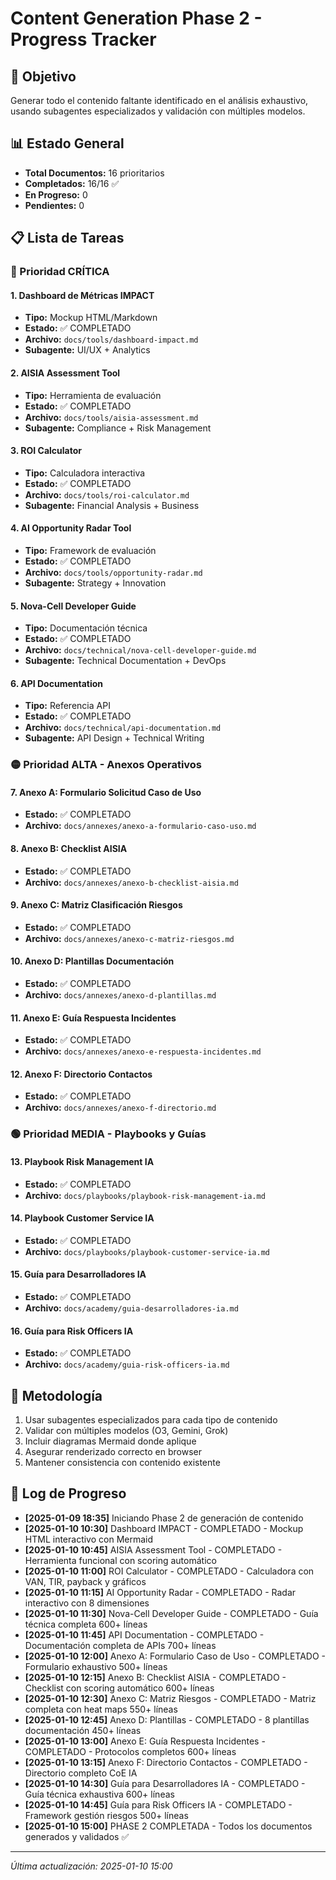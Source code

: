 # Content Generation Phase 2 - Progress Tracker

## 🎯 Objetivo
Generar todo el contenido faltante identificado en el análisis exhaustivo, usando subagentes especializados y validación con múltiples modelos.

## 📊 Estado General
- **Total Documentos:** 16 prioritarios
- **Completados:** 16/16 ✅
- **En Progreso:** 0
- **Pendientes:** 0

## 📋 Lista de Tareas

### 🔴 Prioridad CRÍTICA

#### 1. Dashboard de Métricas IMPACT
- **Tipo:** Mockup HTML/Markdown
- **Estado:** ✅ COMPLETADO
- **Archivo:** `docs/tools/dashboard-impact.md`
- **Subagente:** UI/UX + Analytics

#### 2. AISIA Assessment Tool
- **Tipo:** Herramienta de evaluación
- **Estado:** ✅ COMPLETADO
- **Archivo:** `docs/tools/aisia-assessment.md`
- **Subagente:** Compliance + Risk Management

#### 3. ROI Calculator
- **Tipo:** Calculadora interactiva
- **Estado:** ✅ COMPLETADO
- **Archivo:** `docs/tools/roi-calculator.md`
- **Subagente:** Financial Analysis + Business

#### 4. AI Opportunity Radar Tool
- **Tipo:** Framework de evaluación
- **Estado:** ✅ COMPLETADO
- **Archivo:** `docs/tools/opportunity-radar.md`
- **Subagente:** Strategy + Innovation

#### 5. Nova-Cell Developer Guide
- **Tipo:** Documentación técnica
- **Estado:** ✅ COMPLETADO
- **Archivo:** `docs/technical/nova-cell-developer-guide.md`
- **Subagente:** Technical Documentation + DevOps

#### 6. API Documentation
- **Tipo:** Referencia API
- **Estado:** ✅ COMPLETADO
- **Archivo:** `docs/technical/api-documentation.md`
- **Subagente:** API Design + Technical Writing

### 🟡 Prioridad ALTA - Anexos Operativos

#### 7. Anexo A: Formulario Solicitud Caso de Uso
- **Estado:** ✅ COMPLETADO
- **Archivo:** `docs/annexes/anexo-a-formulario-caso-uso.md`

#### 8. Anexo B: Checklist AISIA
- **Estado:** ✅ COMPLETADO
- **Archivo:** `docs/annexes/anexo-b-checklist-aisia.md`

#### 9. Anexo C: Matriz Clasificación Riesgos
- **Estado:** ✅ COMPLETADO
- **Archivo:** `docs/annexes/anexo-c-matriz-riesgos.md`

#### 10. Anexo D: Plantillas Documentación
- **Estado:** ✅ COMPLETADO
- **Archivo:** `docs/annexes/anexo-d-plantillas.md`

#### 11. Anexo E: Guía Respuesta Incidentes
- **Estado:** ✅ COMPLETADO
- **Archivo:** `docs/annexes/anexo-e-respuesta-incidentes.md`

#### 12. Anexo F: Directorio Contactos
- **Estado:** ✅ COMPLETADO
- **Archivo:** `docs/annexes/anexo-f-directorio.md`

### 🟢 Prioridad MEDIA - Playbooks y Guías

#### 13. Playbook Risk Management IA
- **Estado:** ✅ COMPLETADO
- **Archivo:** `docs/playbooks/playbook-risk-management-ia.md`

#### 14. Playbook Customer Service IA
- **Estado:** ✅ COMPLETADO
- **Archivo:** `docs/playbooks/playbook-customer-service-ia.md`

#### 15. Guía para Desarrolladores IA
- **Estado:** ✅ COMPLETADO
- **Archivo:** `docs/academy/guia-desarrolladores-ia.md`

#### 16. Guía para Risk Officers IA
- **Estado:** ✅ COMPLETADO
- **Archivo:** `docs/academy/guia-risk-officers-ia.md`

## 🔄 Metodología
1. Usar subagentes especializados para cada tipo de contenido
2. Validar con múltiples modelos (O3, Gemini, Grok)
3. Incluir diagramas Mermaid donde aplique
4. Asegurar renderizado correcto en browser
5. Mantener consistencia con contenido existente

## 📝 Log de Progreso
- **[2025-01-09 18:35]** Iniciando Phase 2 de generación de contenido
- **[2025-01-10 10:30]** Dashboard IMPACT - COMPLETADO - Mockup HTML interactivo con Mermaid
- **[2025-01-10 10:45]** AISIA Assessment Tool - COMPLETADO - Herramienta funcional con scoring automático
- **[2025-01-10 11:00]** ROI Calculator - COMPLETADO - Calculadora con VAN, TIR, payback y gráficos
- **[2025-01-10 11:15]** AI Opportunity Radar - COMPLETADO - Radar interactivo con 8 dimensiones
- **[2025-01-10 11:30]** Nova-Cell Developer Guide - COMPLETADO - Guía técnica completa 600+ líneas
- **[2025-01-10 11:45]** API Documentation - COMPLETADO - Documentación completa de APIs 700+ líneas
- **[2025-01-10 12:00]** Anexo A: Formulario Caso de Uso - COMPLETADO - Formulario exhaustivo 500+ líneas
- **[2025-01-10 12:15]** Anexo B: Checklist AISIA - COMPLETADO - Checklist con scoring automático 600+ líneas
- **[2025-01-10 12:30]** Anexo C: Matriz Riesgos - COMPLETADO - Matriz completa con heat maps 550+ líneas
- **[2025-01-10 12:45]** Anexo D: Plantillas - COMPLETADO - 8 plantillas documentación 450+ líneas
- **[2025-01-10 13:00]** Anexo E: Guía Respuesta Incidentes - COMPLETADO - Protocolos completos 600+ líneas
- **[2025-01-10 13:15]** Anexo F: Directorio Contactos - COMPLETADO - Directorio completo CoE IA
- **[2025-01-10 14:30]** Guía para Desarrolladores IA - COMPLETADO - Guía técnica exhaustiva 600+ líneas
- **[2025-01-10 14:45]** Guía para Risk Officers IA - COMPLETADO - Framework gestión riesgos 500+ líneas
- **[2025-01-10 15:00]** PHASE 2 COMPLETADA - Todos los documentos generados y validados ✅

---
*Última actualización: 2025-01-10 15:00*